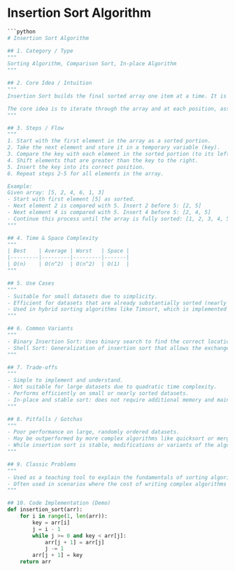 # Insertion Sort Algorithm

```python
```python
# Insertion Sort Algorithm

## 1. Category / Type
"""
Sorting Algorithm, Comparison Sort, In-place Algorithm
"""

## 2. Core Idea / Intuition
"""
Insertion Sort builds the final sorted array one item at a time. It is much less efficient on large lists than more advanced algorithms such as quicksort, heapsort, or merge sort. However, it has the advantage of being simple, easy to implement, and efficient for small data sets or partially sorted data.

The core idea is to iterate through the array and at each position, assume that all elements before it are sorted. Then, take the element at the current position and insert it into the correct position within the sorted portion of the array.
"""

## 3. Steps / Flow
"""
1. Start with the first element in the array as a sorted portion.
2. Take the next element and store it in a temporary variable (key).
3. Compare the key with each element in the sorted portion (to its left) from right to left.
4. Shift elements that are greater than the key to the right.
5. Insert the key into its correct position.
6. Repeat steps 2-5 for all elements in the array.

Example:
Given array: [5, 2, 4, 6, 1, 3]
- Start with first element [5] as sorted.
- Next element 2 is compared with 5. Insert 2 before 5: [2, 5]
- Next element 4 is compared with 5. Insert 4 before 5: [2, 4, 5]
- Continue this process until the array is fully sorted: [1, 2, 3, 4, 5, 6]
"""

## 4. Time & Space Complexity
"""
| Best    | Average | Worst   | Space |
|---------|---------|---------|-------|
| O(n)    | O(n^2)  | O(n^2)  | O(1)  |
"""

## 5. Use Cases
"""
- Suitable for small datasets due to simplicity.
- Efficient for datasets that are already substantially sorted (nearly sorted).
- Used in hybrid sorting algorithms like Timsort, which is implemented in Python's built-in sort.
"""

## 6. Common Variants
"""
- Binary Insertion Sort: Uses binary search to find the correct location to insert the current element, reducing the number of comparisons in some cases.
- Shell Sort: Generalization of insertion sort that allows the exchange of items that are far apart.
"""

## 7. Trade-offs
"""
- Simple to implement and understand.
- Not suitable for large datasets due to quadratic time complexity.
- Performs efficiently on small or nearly sorted datasets.
- In-place and stable sort: does not require additional memory and maintains the relative order of equal elements.
"""

## 8. Pitfalls / Gotchas
"""
- Poor performance on large, randomly ordered datasets.
- May be outperformed by more complex algorithms like quicksort or mergesort on larger datasets.
- While insertion sort is stable, modifications or variants of the algorithm might not preserve stability.
"""

## 9. Classic Problems
"""
- Used as a teaching tool to explain the fundamentals of sorting algorithms.
- Often used in scenarios where the cost of writing complex algorithms is not justified by the small size of the input data.
"""

## 10. Code Implementation (Demo)
def insertion_sort(arr):
    for i in range(1, len(arr)):
        key = arr[i]
        j = i - 1
        while j >= 0 and key < arr[j]:
            arr[j + 1] = arr[j]
            j -= 1
        arr[j + 1] = key
    return arr
```
```